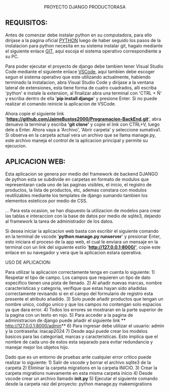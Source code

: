 <div align="center">
  PROYECTO DJANGO PRODUCTORASA
</div>


REQUISITOS:
-----

Antes de comenzar debe instalar python en su computadora, para ello dirijase a la pagina oficial [PYTHON](https://www.python.org/downloads/) luego de haber seguido los pasos de la instalacion para python necesita en su sistema instalar git, hagalo mediante el siguiente enlace [GIT](https://git-scm.com/download/), aqui escoja el sistema operativo correspondiente a su PC.

Para poder ejecutar el proyecto de django debe tambien tener Visual Studio Code mediante el siguiente enlace [VSCode](https://code.visualstudio.com/download), aqui tambien debe escoger segun el sistema operativo que este utilizando actualmente,
habiendo terminado la instalacion, abra Visual Studio Code y dirijase a la ventana lateral de extensiones, esta tiene forma de
cuatro cuadrados, alli escriba 'python' e instale la extension, al finalizar abra una terminal con 'CTRL + Ñ' y escriba dentro de
ella '**pip install django**' y presione Enter. Si no puede realizar el comando reinicie la aplicacion de VSCode.

Ahora copie el siguiente link '**https://github.com/JaimeBustos2000/Programacion-BackEnd.git**', abra denuevo la terminal y escriba **'git clone'** y copie el link con CTRL+V, luego dele a Enter. Ahora vaya a 'Archivo', 'Abrir carpeta' y seleccione sumativa1. Si observa en la carpeta actual vera un archivo que se llama manage.py, este archivo maneja el control de la aplicacion principal y permite su ejecucion.

APLICACION WEB:
-----
Esta aplicacion se genera por medio del framework de backend DJANGO de python esta se subdivide en carpetas en formato de modulos que representaran cada uno de las paginas visibles, el inicio, el registro de productos, la lista de productos, etc, ademas constara con modulos reutilizables mediante los templates de django sumando tambien los elementos esteticos por medio de CSS.

...
Para esta ocasion, se han dispuesto la utilizacion de modelos para crear las tablas e interaccion con la base de datos por medio de sqlite3, dejando al framework la tarea de administrador de los datos.

Si desea iniciar la aplicacion web basta con escribir el siguiente comando en la terminal de vscode '**python manage.py runserver**' y presionar Enter, esto iniciara el proceso de la app web, el cual le enviara un mensaje en la terminal con un link del siguiente estilo '**http://127.0.0.1:8000/**', copie este enlace en su navegador y vera que la aplicacion estara operativa.

USO DE APLICACION:

Para utilizar la aplicacion correctamente tenga en cuenta lo siguiente:
     1) Respetar el tipo de campo. Los campos que requieren un tipo de dato especifico tienen una pista de llenado.
     2) Al añadir nuevas marcas, nombre caracteristicas y categoria, verifique que estas hayan sido añadidas   correctamente revisando si en el campo del formulario de registro esta presente el atributo añadido.
     3) Solo puede añadir productos que tengan un nombre unico, codigo unico y que los campos no contengan solo espacios ya que dara error.
     4) Todos los errores se mostraran en la parte superior de la pagina con un texto en rojo.
     5) Para acceder a la pagina de administracion de django puede añadir el siguiente link ** http://127.0.0.1:8000/admin**
     6) Para ingresar debe utilizar el usuario: admin  y la contraseña: inacap2024
     7) Desde aqui puede crear los modelos basicos para las categoriad, marcas y caracteristicas. Esto implica que el nombre de cada uno de estos esta separado para evitar redundancia y manejar mejor los objetos hijo.
     

     
Dado que es un entorno de pruebas ante cualquier error critico puede realizar lo siguiente:
    1) Salir de vscode y borrar el archivo sqlite3 de la carpeta
    2) Eliminar la carpeta migrations en la carpeta INICIO.
    3) Crear la carpeta migrations nuevamente en esta misma carpeta inicio
    4) Desde vscode crear un archivo llamado **__init__.py**
    5) Ejecutar el siguiente comando desde la carpeta raiz del proyecto: python manage.py makemigrations
